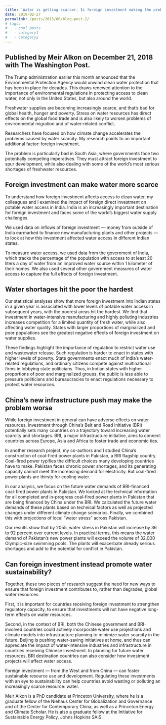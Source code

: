 ```yaml
---
title: 'Water is getting scarcer. Is foreign investment making the problem worse?'
date: 2019-02-27
permalink: /posts/2013/08/blog-post-2/
# tags:
#   - cool posts
#   - category1
#   - category2
---
```


Published by Meir Alkon on December 21, 2018 with The Washington Post.
------

The Trump administration earlier this month announced that the Environmental Protection Agency would unwind clean water protection that has been in place for decades. This draws renewed attention to the importance of environmental regulations in protecting access to clean water, not only in the United States, but also around the world.

Freshwater supplies are becoming increasingly scarce, and that’s bad for global health, hunger and poverty. Stress on water resources has direct effects on the global food trade and is also likely to worsen problems of environmental migration and of water-related conflict.

Researchers have focused on how climate change accelerates the problems caused by water scarcity. My research points to an important additional factor: foreign investment.

The problem is particularly bad in South Asia, where governments face two potentially competing imperatives. They must attract foreign investment to spur development, while also dealing with some of the world’s most serious shortages of freshwater resources.

Foreign investment can make water more scarce
------

To understand how foreign investment affects access to clean water, my colleagues and I examined the impact of foreign direct investment on potable water access in India. India is an increasingly important destination for foreign investment and faces some of the world’s biggest water supply challenges.

We used data on inflows of foreign investment — money from outside of India earmarked to finance new manufacturing plants and other projects — to look at how this investment affected water access in different Indian states.

To measure water access, we used data from the government of India, which tracks the percentage of the population with access to at least 20 liters a day of water from an improved water source within 1 kilometer of their homes. We also used several other government measures of water access to capture the full effects of foreign investment.

Water shortages hit the poor the hardest
------

Our statistical analyses show that more foreign investment into Indian states in a given year is associated with lower levels of potable water access in subsequent years, with the poorest areas hit the hardest. We find that investment in water-intensive manufacturing and highly polluting industries increases competition for a limited quantity of fresh water, while also affecting water quality. States with larger proportions of marginalized and poor populations see the greatest negative effects of foreign investment on water supplies.

These findings highlight the importance of regulation to restrict water use and wastewater release. Such regulation is harder to enact in states with higher levels of poverty. State governments enact much of India’s water-related regulations, and ordinary citizens compete against multinational firms in lobbying state politicians. Thus, in Indian states with higher proportions of poor and marginalized groups, the public is less able to pressure politicians and bureaucracies to enact regulations necessary to protect water resources.

China’s new infrastructure push may make the problem worse
------

While foreign investment in general can have adverse effects on water resources, investment through China’s Belt and Road Initiative (BRI) potentially sets many countries on a trajectory toward increasing water scarcity and shortages. BRI, a major infrastructure initiative, aims to connect countries across Europe, Asia and Africa to foster trade and economic ties.

In another research project, my co-authors and I studied China’s construction of coal-fired power plants in Pakistan, a BRI flagship country. Coal-fired power typifies the difficult choices many developing countries have to make. Pakistan faces chronic power shortages, and its generating capacity cannot meet the increasing demand for electricity. But coal-fired power plants are thirsty for cooling water.

In our analysis, we focus on the future water demands of BRI-financed coal-fired power plants in Pakistan. We looked at the technical information for all completed and in-progress coal-fired power plants in Pakistan that are being financed by China under the BRI. We calculated the future water demands of these plants based on technical factors as well as projected changes under different climate change scenarios. Finally, we combined this with projections of local “water stress” across Pakistan.

Our results show that by 2055, water stress in Pakistan will increase by 36 to 92 percent over current levels. In practical terms, this means the water demand of Pakistan’s new power plants will exceed the volume of 32,000 Olympic-size swimming pools. The plants will exacerbate already serious shortages and add to the potential for conflict in Pakistan.

Can foreign investment instead promote water sustainability?
------

Together, these two pieces of research suggest the need for new ways to ensure that foreign investment contributes to, rather than degrades, global water resources.

First, it is important for countries receiving foreign investment to strengthen regulatory capacity, to ensure that investments will not have negative long-term effects on water resources.

Second, in the context of BRI, both the Chinese government and BRI-involved countries could actively incorporate water use projections and climate models into infrastructure planning to minimize water scarcity in the future. Beijing is pushing water-saving initiatives at home, and thus can appreciate the impact of water-intensive industries and infrastructure in countries receiving Chinese investment. In planning for future water resources, BRI destination countries can also consider how investment projects will affect water access.

Foreign investment — from the West and from China — can foster sustainable resource use and development. Regulating these investments with an eye to sustainability can help countries avoid wasting or polluting an increasingly scarce resource: water.



Meir Alkon is a PhD candidate at Princeton University, where he is a graduate fellow of the Niehaus Center for Globalization and Governance and of the Center for Contemporary China, as well as a Princeton Energy and Climate Scholar. He is also a graduate fellow at the Initiative for Sustainable Energy Policy, Johns Hopkins SAIS.
